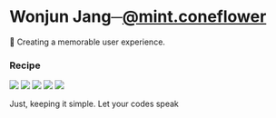 
<h1>Wonjun Jang─<a href="https://www.instagram.com/mint.coneflower/">@mint.coneflower</a></h1>
<p>👋 Creating a memorable user experience. </p>

<h3>Recipe</h3>
<p>
 <img src="http://img.shields.io/badge/TypeScript-3178C6?style=flat-square&logo=TypeScript&logoColor=white" />
 <img src="http://img.shields.io/badge/Sass-CC6699?style=flat-square&logo=sass&logoColor=white" />
 <img src="http://img.shields.io/badge/React-61DAFB?style=flat-square&logo=react&logoColor=white" /> 
 <img src="https://img.shields.io/badge/Next.js-000000?style=flat-square&logo=next.js&logoColor=white" />
 <img src="http://img.shields.io/badge/Python-3766AB?style=flat-square&logo=Python&logoColor=white" />

</p>

Just, keeping it simple. Let your codes speak

